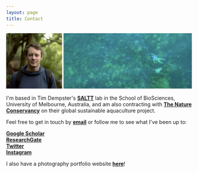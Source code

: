 ```yaml
---
layout: page
title: Contact
---
```

  
![profile](images/greenprofile.jpg)  
  
I'm based in Tim Dempster's [**SALTT**](https://blogs.unimelb.edu.au/saltt) lab in the School of BioSciences, University of Melbourne, Australia, and am also contracting with [**The Nature Conservancy**](https://www.nature.org/en-us/what-we-do/our-insights/perspectives/how-investors-can-turn-the-tide-on-aquaculture/) on their global sustainable aquaculture project.
  
Feel free to get in touch by [**email**](luke.barrett@unimelb.edu.au) or follow me to see what I've been up to:  
  
[**Google Scholar**](https://scholar.google.ca/citations?hl=en&pli=1&user=m2VurpgAAAAJ)  
[**ResearchGate**](https://www.researchgate.net/profile/Luke_Barrett)  
[**Twitter**](https://www.twitter.com/LukeBarrettSci)  
[**Instagram**](https://www.instagram.com/barrettphoto/)  
  
I also have a photography portfolio website [**here**](https://lukebarrett.com)!  
  
